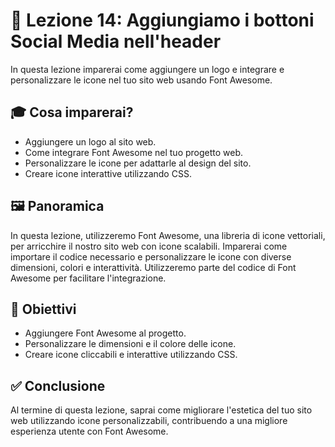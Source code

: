 # 📘 Lezione 14: Aggiungiamo i bottoni Social Media nell'header

In questa lezione imparerai come aggiungere un logo e integrare e personalizzare le icone nel tuo sito web usando Font Awesome.

## 🎓 Cosa imparerai?

- Aggiungere un logo al sito web.
- Come integrare Font Awesome nel tuo progetto web.
- Personalizzare le icone per adattarle al design del sito.
- Creare icone interattive utilizzando CSS.

## 🖼️ Panoramica

In questa lezione, utilizzeremo Font Awesome, una libreria di icone vettoriali, per arricchire il nostro sito web con icone scalabili. Imparerai come importare il codice necessario e personalizzare le icone con diverse dimensioni, colori e interattività. Utilizzeremo parte del codice di Font Awesome per facilitare l'integrazione.

## 🎯 Obiettivi

- Aggiungere Font Awesome al progetto.
- Personalizzare le dimensioni e il colore delle icone.
- Creare icone cliccabili e interattive utilizzando CSS.

## ✅ Conclusione

Al termine di questa lezione, saprai come migliorare l'estetica del tuo sito web utilizzando icone personalizzabili, contribuendo a una migliore esperienza utente con Font Awesome.